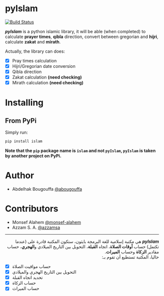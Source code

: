 pyIslam
===========
[![Build Status](https://travis-ci.org/abougouffa/pyIslam.svg?branch=master)](https://travis-ci.org/abougouffa/pyIslam)

**_pyIslam_** is a python islamic library, it will be able (when completed) to calculate **prayer times**, **qibla** direction, convert between gregorian and **hijri**, calculate **zakat** and **mirath**.

Actually, the library can does:

- [x] Pray times calculation
- [x] Hijri/Gregorian date conversion
- [x] Qibla direction
- [x] Zakat calculation **(need checking)**
- [x] Mirath calculation **(need checking)**

# Installing
## From PyPi
Simply run:

```bash
pip install islam
```

**Note that the `pip` package name is `islam` and not `pyIslam`, `pyIslam` is taken by another project on PyPi.**

# Author
- Abdelhak Bougouffa [@abougouffa](https://github.com/abougouffa)

# Contributors
- Monsef Alahem [@monsef-alahem](https://github.com/monsef-alahem)
- Azzam S. A. [@azzamsa](https://github.com/azzamsa)

------
<div dir='rtl'>
  <b><i>pyIslam</i></b>
هي مكتبة إسلامية للغة البرمجة بايثون، ستكون المكتبة قادرة على (عندما تكتمل) حساب
  <b>أوقات الصلاة</b>،
  اتجاه <b>القبلة</b>، 
  التحويل بين التاريخ الميلادي و<b>الهجري</b>،
  حساب مقادير <b>الزكاة</b>
  وحساب <b>الميراث</b>.
</div>
<div dir='rtl'>
حاليا، المكتبة تستطيع أن تقوم بـ:
</div>

- [x] <span dir='rtl'>حساب مواقيت الصلاة</span>
- [x] <span dir='rtl'>التحويل بين التاريخ الهجري والميلادي</span>
- [x] <span dir='rtl'>تحديد اتجاه القبلة</span>
- [x] <span dir='rtl'>حساب الزكاة</span>
- [x] <span dir='rtl'>حساب الميراث</span>
